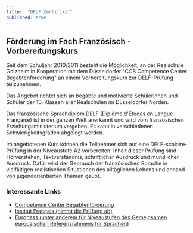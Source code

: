 ```yaml
---
title:  "DELF Zertifikat"
published: true
---
```



## Förderung im Fach Französisch - Vorbereitungskurs

Seit dem Schuljahr 2010/2011 besteht die Möglichkeit, an der Realschule Golzheim in Kooperation mit dem Düsseldorfer "CCB Competence Center Begabtenförderung" an einem Vorbereitungskurs zur DELF-Prüfung teilzunehmen.

Das Angebot richtet sich an begabte und motivierte Schülerinnen und Schüler der 10. Klassen aller Realschulen im Düsseldorfer Norden. 

Das französische Sprachdiplom DELF (Diplôme d'Etudes en Langue Française) ist in der ganzen Welt anerkannt und wird vom französischen Erziehungsministerium vergeben. Es kann in verschiedenen Schwierigkeitsgraden abgelegt werden.

Im angebotenen Kurs können die Teilnehmer sich auf eine DELF-scolaire-Prüfung in der Niveaustufe A2 vorbereiten. Inhalt dieser Prüfung sind Hörverstehen, Textverständnis, schriftlicher Ausdruck und mündlicher Ausdruck. Dafür wird der Gebrauch der französischen Sprache in vielfältigen realistischen Situationen des alltäglichen Lebens und anhand von jugendorientierten Themen geübt.

### Interessante Links

- [Competence Center Begabtenförderung](http://www.duesseldorf.de/ccb/index.shtml)
- [Institut Français (nimmt die Prüfung ab)](http://www.institut-francais.fr/-duesseldorf-.html) 
- [Europass (unter anderem für Niveaustufen des Gemeinsamen europäischen Referenzrahmens für Sprachen)](http://europass.cedefop.europa.eu/LanguageSelfAssessmentGrid/de)